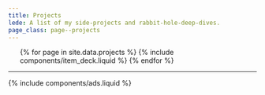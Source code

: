 ```yaml
---
title: Projects
lede: A list of my side-projects and rabbit-hole-deep-dives.
page_class: page--projects
---
```


<div class="h-feed" id="projects">
        <ol class="deck" role="list">
        {% for page in site.data.projects %}
            {% include components/item_deck.liquid %}
        {% endfor %}
    </ol>
</div>

--------

{% include components/ads.liquid %}
